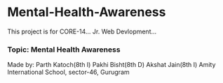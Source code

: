 # Mental-Health-Awareness
This project is for CORE-14... Jr. Web Devlopment...
### Topic: Mental Health Awareness
Made by:
Parth Katoch(8th I)
Pakhi Bisht(8th D)
Akshat Jain(8th I)
Amity International School, sector-46, Gurugram
